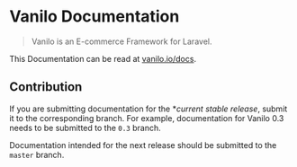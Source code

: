 # Vanilo Documentation

> Vanilo is an E-commerce Framework for Laravel.

This Documentation can be read at [vanilo.io/docs](https://vanilo.io/docs).

## Contribution

If you are submitting documentation for the **current stable release*, submit it to the corresponding
branch. For example, documentation for Vanilo 0.3 needs to be submitted to the `0.3` branch.

Documentation intended for the next release should be submitted to the `master` branch.

